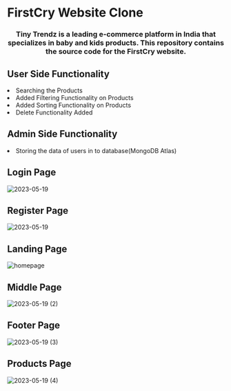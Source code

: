 # FirstCry Website Clone
<h3 style="text-align: center;" >Tiny Trendz is a leading e-commerce platform in India that specializes in baby and kids products. This repository contains the source code for the FirstCry website.</h3>

<h2>User Side Functionality</h2>
<li>Searching the Products</li>
<li>Added Filtering Functionality on Products</li>
<li>Added Sorting Functionality on Products</li>
<li>Delete Functionality Added</li>

<h2>Admin Side Functionality</h2>
<li>Storing the data of users in to database(MongoDB Atlas)</li>
<h2>Login Page</h2>



![2023-05-19](https://github.com/omkar231098/vestal-branch-2641/assets/109202596/e4c5ccc4-b711-4966-8168-b6113b871a9c)

<h2>Register Page</h2>




![2023-05-19](https://github.com/omkar231098/vestal-branch-2641/assets/109202596/0f40f7dc-19ae-4694-9d3f-bc20ccfad3cc)



<h2>Landing Page</h2>

![homepage](https://user-images.githubusercontent.com/109202596/235319224-05b1fc36-41db-4531-8b50-582c52a952e1.png)

<h2>Middle Page</h2>


![2023-05-19 (2)](https://github.com/omkar231098/vestal-branch-2641/assets/109202596/be6523d8-83f4-4e9e-a6be-68ca6582f24f)



<h2>Footer Page</h2>



![2023-05-19 (3)](https://github.com/omkar231098/vestal-branch-2641/assets/109202596/4e074a11-baf7-48c9-84da-346bb2e3e263)


<h2>Products Page</h2>





![2023-05-19 (4)](https://github.com/omkar231098/vestal-branch-2641/assets/109202596/530a943b-dae3-404d-a93b-a3c83ee62d7d)









